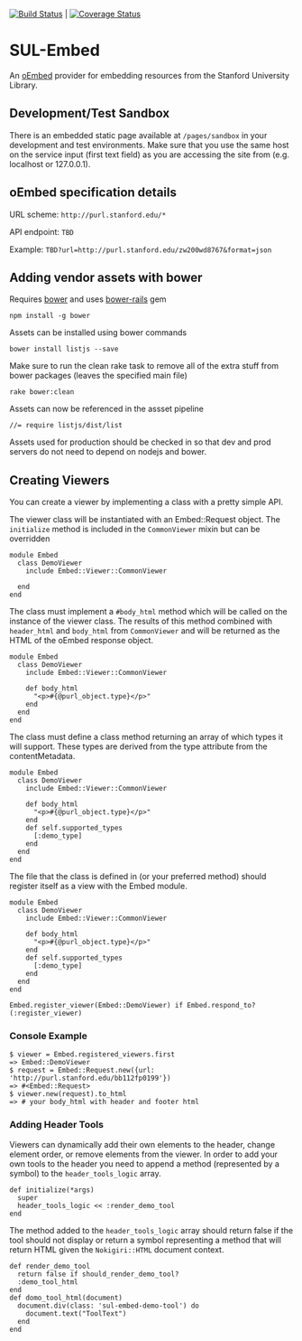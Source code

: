 [![Build Status](https://travis-ci.org/sul-dlss/sul-embed.svg?branch=master)](https://travis-ci.org/sul-dlss/sul-embed) | [![Coverage Status](https://coveralls.io/repos/sul-dlss/sul-embed/badge.svg)](https://coveralls.io/r/sul-dlss/sul-embed)

# SUL-Embed

An [oEmbed](http://oembed.com/) provider for embedding resources from the Stanford University Library.

## Development/Test Sandbox

There is an embedded static page available at `/pages/sandbox` in your development and test environments. Make sure that you use the same host on the service input (first text field) as you are accessing the site from (e.g. localhost or 127.0.0.1).

## oEmbed specification details

URL scheme: `http://purl.stanford.edu/*`

API endpoint: `TBD`

Example: `TBD?url=http://purl.stanford.edu/zw200wd8767&format=json`

## Adding vendor assets with bower
  
Requires [bower](http://bower.io/) and uses [bower-rails](https://github.com/42dev/bower-rails) gem

    npm install -g bower
    
Assets can be installed using bower commands

    bower install listjs --save
    
Make sure to run the clean rake task to remove all of the extra stuff from bower packages (leaves the specified main file)

    rake bower:clean
    
Assets can now be referenced in the assset pipeline

    //= require listjs/dist/list
    
Assets used for production should be checked in so that dev and prod servers do not need to depend on nodejs and bower.

## Creating Viewers

You can create a viewer by implementing a class with a pretty simple API.

The viewer class will be instantiated with an Embed::Request object. The `initialize` method is included in the `CommonViewer` mixin but can be overridden

    module Embed
      class DemoViewer
        include Embed::Viewer::CommonViewer
        
      end
    end

The class must implement a `#body_html` method which will be called on the instance of the viewer class. The results of this method combined with `header_html` and `body_html` from `CommonViewer` and will be returned as the HTML of the oEmbed response object.

    module Embed
      class DemoViewer
        include Embed::Viewer::CommonViewer
        
        def body_html
          "<p>#{@purl_object.type}</p>"
        end
      end
    end


The class must define a class method returning an array of which types it will support.  These types are derived from the type attribute from the contentMetadata.

    module Embed
      class DemoViewer
        include Embed::Viewer::CommonViewer

        def body_html
          "<p>#{@purl_object.type}</p>"
        end
        def self.supported_types
          [:demo_type]
        end
      end
    end


The file that the class is defined in (or your preferred method) should register itself as a view with the Embed module.

    module Embed
      class DemoViewer
        include Embed::Viewer::CommonViewer
        
        def body_html
          "<p>#{@purl_object.type}</p>"
        end
        def self.supported_types
          [:demo_type]
        end
      end
    end

    Embed.register_viewer(Embed::DemoViewer) if Embed.respond_to?(:register_viewer)


### Console Example

    $ viewer = Embed.registered_viewers.first
    => Embed::DemoViewer
    $ request = Embed::Request.new({url: 'http://purl.stanford.edu/bb112fp0199'})
    => #<Embed::Request>
    $ viewer.new(request).to_html
    => # your body_html with header and footer html

### Adding Header Tools

Viewers can dynamically add their own elements to the header, change element order, or remove elements from the viewer.  In order to add your own tools to the header you need to append a method (represented by a symbol) to the `header_tools_logic` array.

    def initialize(*args)
      super
      header_tools_logic << :render_demo_tool
    end

The method added to the `header_tools_logic` array should return false if the tool should not display or return a symbol representing a method that will return HTML given the `Nokigiri::HTML` document context.

    def render_demo_tool
      return false if should_render_demo_tool?
      :demo_tool_html
    end
    def domo_tool_html(document)
      document.div(class: 'sul-embed-demo-tool') do
        document.text("ToolText")
      end
    end
